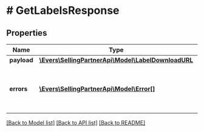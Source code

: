 # # GetLabelsResponse

## Properties

Name | Type | Description | Notes
------------ | ------------- | ------------- | -------------
**payload** | [**\Evers\SellingPartnerApi\Model\LabelDownloadURL**](LabelDownloadURL.md) |  | [optional]
**errors** | [**\Evers\SellingPartnerApi\Model\Error[]**](Error.md) | A list of error responses returned when a request is unsuccessful. | [optional]

[[Back to Model list]](../../README.md#models) [[Back to API list]](../../README.md#endpoints) [[Back to README]](../../README.md)
